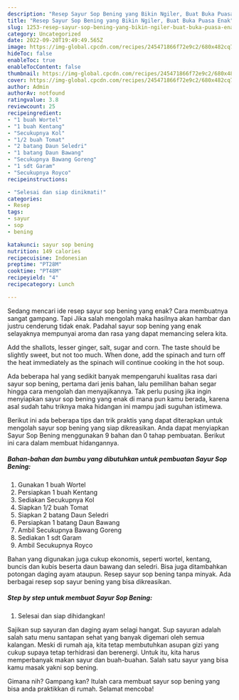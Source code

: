 ```yaml
---
description: "Resep Sayur Sop Bening yang Bikin Ngiler, Buat Buka Puasa Enak"
title: "Resep Sayur Sop Bening yang Bikin Ngiler, Buat Buka Puasa Enak"
slug: 1253-resep-sayur-sop-bening-yang-bikin-ngiler-buat-buka-puasa-enak
category: Uncategorized
date: 2022-09-20T19:49:49.565Z
image: https://img-global.cpcdn.com/recipes/245471866f72e9c2/680x482cq70/sayur-sop-bening-foto-resep-utama.jpg
hideToc: false
enableToc: true
enableTocContent: false
thumbnail: https://img-global.cpcdn.com/recipes/245471866f72e9c2/680x482cq70/sayur-sop-bening-foto-resep-utama.jpg
cover: https://img-global.cpcdn.com/recipes/245471866f72e9c2/680x482cq70/sayur-sop-bening-foto-resep-utama.jpg
author: Admin
authorAv: notfound
ratingvalue: 3.8
reviewcount: 25
recipeingredient:
- "1 buah Wortel"
- "1 buah Kentang"
- "Secukupnya Kol"
- "1/2 buah Tomat"
- "2 batang Daun Seledri"
- "1 batang Daun Bawang"
- "Secukupnya Bawang Goreng"
- "1 sdt Garam"
- "Secukupnya Royco"
recipeinstructions:

- "Selesai dan siap dinikmati!"
categories:
- Resep
tags:
- sayur
- sop
- bening

katakunci: sayur sop bening 
nutrition: 149 calories
recipecuisine: Indonesian
preptime: "PT28M"
cooktime: "PT48M"
recipeyield: "4"
recipecategory: Lunch

---
```



Sedang mencari ide resep sayur sop bening yang enak? Cara membuatnya sangat gampang. Tapi Jika salah mengolah maka hasilnya akan hambar dan justru cenderung tidak enak. Padahal sayur sop bening yang enak selayaknya mempunyai aroma dan rasa yang dapat memancing selera kita.


Add the shallots, lesser ginger, salt, sugar and corn. The taste should be slightly sweet, but not too much. When done, add the spinach and turn off the heat immediately as the spinach will continue cooking in the hot soup.

Ada beberapa hal yang sedikit banyak mempengaruhi kualitas rasa dari sayur sop bening, pertama dari jenis bahan, lalu pemilihan bahan segar hingga cara mengolah dan menyajikannya. Tak perlu pusing jika ingin menyiapkan sayur sop bening yang enak di mana pun kamu berada, karena asal sudah tahu triknya maka hidangan ini mampu jadi suguhan istimewa.


Berikut ini ada beberapa tips dan trik praktis yang dapat diterapkan untuk mengolah sayur sop bening yang siap dikreasikan. Anda dapat menyiapkan Sayur Sop Bening menggunakan 9 bahan dan 0 tahap pembuatan. Berikut ini cara dalam membuat hidangannya.

<!--inarticleads1-->

##### Bahan-bahan dan bumbu yang dibutuhkan untuk pembuatan Sayur Sop Bening:

1. Gunakan 1 buah Wortel
1. Persiapkan 1 buah Kentang
1. Sediakan Secukupnya Kol
1. Siapkan 1/2 buah Tomat
1. Siapkan 2 batang Daun Seledri
1. Persiapkan 1 batang Daun Bawang
1. Ambil Secukupnya Bawang Goreng
1. Sediakan 1 sdt Garam
1. Ambil Secukupnya Royco


Bahan yang digunakan juga cukup ekonomis, seperti wortel, kentang, buncis dan kubis beserta daun bawang dan seledri. Bisa juga ditambahkan potongan daging ayam ataupun. Resep sayur sop bening tanpa minyak. Ada berbagai resep sop sayur bening yang bisa dikreasikan. 

<!--inarticleads2-->

##### Step by step untuk membuat Sayur Sop Bening:


1. Selesai dan siap dihidangkan!

Sajikan sup sayuran dan daging ayam selagi hangat. Sup sayuran adalah salah satu menu santapan sehat yang banyak digemari oleh semua kalangan. Meski di rumah aja, kita tetap membutuhkan asupan gizi yang cukup supaya tetap terhidrasi dan berenergi. Untuk itu, kita harus memperbanyak makan sayur dan buah-buahan. Salah satu sayur yang bisa kamu masak yakni sop bening. 

Gimana nih? Gampang kan? Itulah cara membuat sayur sop bening yang bisa anda praktikkan di rumah. Selamat mencoba!
